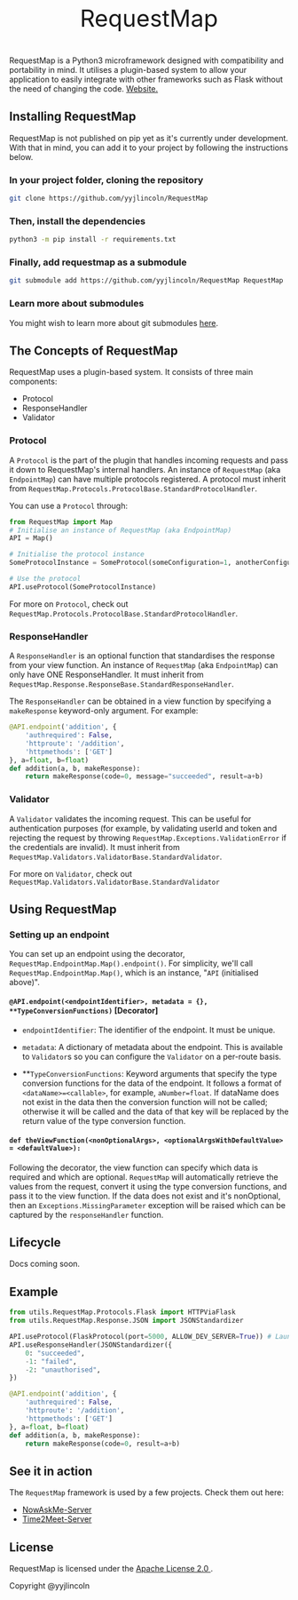 <p align="center" style="font-size: 3em;">RequestMap</p>

<p>RequestMap is a Python3 microframework designed with compatibility and portability in mind. It utilises a plugin-based system to allow your application to easily integrate with other frameworks such as Flask without the need of changing the code. <a href="https://yyjlincoln.com/requestmap">Website.</a></p>

## Installing RequestMap

RequestMap is not published on pip yet as it's currently under development. With that in mind, you can add it to your project by following the instructions below.

### In your project folder, cloning the repository

```bash
git clone https://github.com/yyjlincoln/RequestMap
```

### Then, install the dependencies

```bash
python3 -m pip install -r requirements.txt
```

### Finally, add requestmap as a submodule

```bash
git submodule add https://github.com/yyjlincoln/RequestMap RequestMap
```

### Learn more about submodules

You might wish to learn more about git submodules [here](https://git-scm.com/book/en/v2/Git-Tools-Submodules).

## The Concepts of RequestMap

RequestMap uses a plugin-based system. It consists of three main components:

- Protocol
- ResponseHandler
- Validator

### Protocol

A `Protocol` is the part of the plugin that handles incoming requests and pass it down to RequestMap's internal handlers. An instance of `RequestMap` (aka `EndpointMap`) can have multiple protocols registered. A protocol must inherit from `RequestMap.Protocols.ProtocolBase.StandardProtocolHandler`.

You can use a `Protocol` through:

```python
from RequestMap import Map
# Initialise an instance of RequestMap (aka EndpointMap)
API = Map()

# Initialise the protocol instance
SomeProtocolInstance = SomeProtocol(someConfiguration=1, anotherConfiguration=True)

# Use the protocol
API.useProtocol(SomeProtocolInstance)
```

For more on `Protocol`, check out `RequestMap.Protocols.ProtocolBase.StandardProtocolHandler`.

### ResponseHandler

A `ResponseHandler` is an optional function that standardises the response from your view function. An instance of `RequestMap` (aka `EndpointMap`) can only have ONE ResponseHandler. It must inherit from `RequestMap.Response.ResponseBase.StandardResponseHandler`.

The `ResponseHandler` can be obtained in a view function by specifying a `makeResponse` keyword-only argument. For example:

```python
@API.endpoint('addition', {
    'authrequired': False,
    'httproute': '/addition',
    'httpmethods': ['GET']
}, a=float, b=float)
def addition(a, b, makeResponse):
    return makeResponse(code=0, message="succeeded", result=a+b)
```

### Validator

A `Validator` validates the incoming request. This can be useful for authentication purposes (for example, by validating userId and token and rejecting the request by throwing `RequestMap.Exceptions.ValidationError` if the credentials are invalid). It must inherit from `RequestMap.Validators.ValidatorBase.StandardValidator`.

For more on `Validator`, check out `RequestMap.Validators.ValidatorBase.StandardValidator`

## Using RequestMap

### Setting up an endpoint

You can set up an endpoint using the decorator, `RequestMap.EndpointMap.Map().endpoint()`. For simplicity, we'll call `RequestMap.EndpointMap.Map()`, which is an instance, "`API` (initialised above)".

#### `@API.endpoint(<endpointIdentifier>, metadata = {}, **TypeConversionFunctions)` [Decorator]

- `endpointIdentifier`: The identifier of the endpoint. It must be unique.

- `metadata`: A dictionary of metadata about the endpoint. This is available to `Validator`s so you can configure the `Validator` on a per-route basis.

- **`TypeConversionFunctions`: Keyword arguments that specify the type conversion functions for the data of the endpoint. It follows a format of `<dataName>=<callable>`, for example, `aNumber=float`. If dataName does not exist in the data then the conversion function will not be called; otherwise it will be called and the data of that key will be replaced by the return value of the type conversion function.

#### `def theViewFunction(<nonOptionalArgs>, <optionalArgsWithDefaultValue> = <defaultValue>):`

Following the decorator, the view function can specify which data is required and which are optional. `RequestMap` will automatically retrieve the values from the request, convert it using the type conversion functions, and pass it to the view function. If the data does not exist and it's nonOptional, then an `Exceptions.MissingParameter` exception will be raised which can be captured by the `responseHandler` function.

## Lifecycle

Docs coming soon.

## Example

```python
from utils.RequestMap.Protocols.Flask import HTTPViaFlask
from utils.RequestMap.Response.JSON import JSONStandardizer

API.useProtocol(FlaskProtocol(port=5000, ALLOW_DEV_SERVER=True)) # Launches the dev server. For production, use FlaskProtocol().app with programs such as Gunicorn. 
API.useResponseHandler(JSONStandardizer({
    0: "succeeded",
    -1: "failed",
    -2: "unauthorised",
})

@API.endpoint('addition', {
    'authrequired': False,
    'httproute': '/addition',
    'httpmethods': ['GET']
}, a=float, b=float)
def addition(a, b, makeResponse):
    return makeResponse(code=0, result=a+b)
```

## See it in action

The `RequestMap` framework is used by a few projects. Check them out here:

- [NowAskMe-Server](https://github.com/yyjlincoln/NowAskMe-Server)
- [Time2Meet-Server](https://github.com/time2meet/time2meet-server)

## License

RequestMap is licensed under the [Apache License 2.0
](https://github.com/yyjlincoln/RequestMap/blob/master/LICENSE).

Copyright @yyjlincoln
